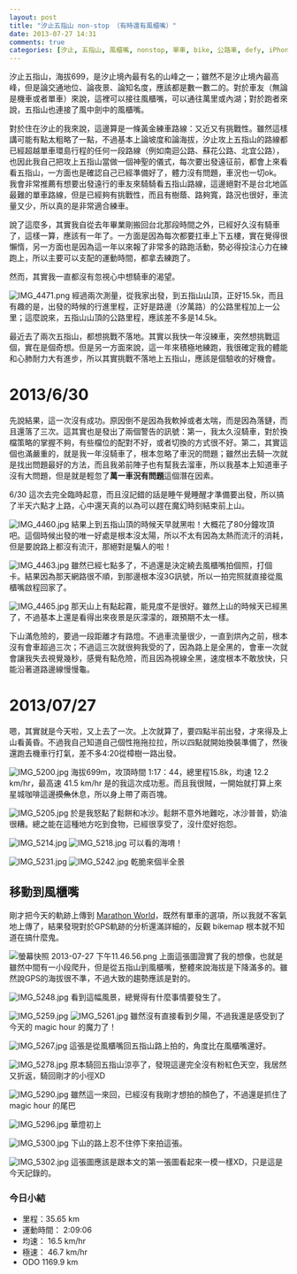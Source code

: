```yaml
---
layout: post
title: "汐止五指山 non-stop （有時還有風櫃嘴）"
date: 2013-07-27 14:31
comments: true
categories: [汐止, 五指山, 風櫃嘴, nonstop, 單車, bike, 公路車, defy, iPhone, 新北]
---
```

汐止五指山，海拔699，是汐止境內最有名的山峰之一；雖然不是汐止境內最高峰，但是論交通地位、論夜景、論知名度，應該都是數一數二的。對於車友（無論是機車或者單車）來說，這裡可以接往風櫃嘴，可以通往萬里或內湖；對於跑者來說，五指山也連接了風中劍中的風櫃嘴。

對於住在汐止的我來說，這邊算是一條黃金練車路線：又近又有挑戰性。雖然這樣講可能有點太粗略了一點，不過基本上論坡度和論海拔，汐止攻上五指山的路線都已經超越單車環島行程的任何一段路線（例如南迴公路、蘇花公路、北宜公路），也因此我自己把攻上五指山當做一個神聖的儀式，每次要出發遠征前，都會上來看看五指山，一方面也是確認自己已經準備好了，體力沒有問題，車況也一切ok。我會非常推薦有想要出發遠行的車友來騎騎看五指山路線，這邊絕對不是台北地區最難的單車路線，但是已經夠有挑戰性，而且有樹蔭、路夠寬，路況也很好，車流量又少，所以真的是非常適合練車。

說了這麼多，其實我自從去年畢業剛搬回台北那段時間之外，已經好久沒有騎車了，這樣一算，應該有一年了。一方面是因為每次都要扛車上下五樓，實在覺得很懶惰，另一方面也是因為這一年以來報了非常多的路跑活動，勢必得投注心力在練跑上，所以主要可以支配的運動時間，都拿去練跑了。

然而，其實我一直都沒有忽視心中想騎車的渴望。

<!--more-->

![IMG_4471.png](/assets/img/u3NNdLlBR0ap5mrdolQY_IMG_4471.png)
經過兩次測量，從我家出發，到五指山山頂，正好15.5k，而且有趣的是，出發的時候的行進里程，正好是路邊（汐萬路）的公路里程加上一公里；這麼說來，五指山山頂的公路里程，應該差不多是14.5k。

最近去了兩次五指山，都想挑戰不落地。其實以我快一年沒練車，突然想挑戰這個，實在是個奇想。但是另一方面來說，這一年來積極地練跑，我很確定我的體能和心肺耐力大有進步，所以其實挑戰不落地上五指山，應該是個驗收的好機會。

# 2013/6/30

先說結果，這一次沒有成功。原因倒不是因為我軟掉或者太喘，而是因為落鏈，而且還落了三次。這其實也是發出了兩個警告的訊號：第一，我太久沒騎車，對於換檔策略的掌握不夠，有些檔位的配對不好，或者切換的方式很不好。第二，其實這個也滿嚴重的，就是我一年沒騎車了，根本忽略了車況的問題；雖然出去騎一次就是找出問題最好的方法，而且我弟前陣子也有幫我去溜車，所以我基本上知道車子沒有大問題，但是就是輕忽了**萬一車況有問題**這個潛在因素。

6/30 這次去完全臨時起意，而且沒記錯的話是睡午覺睡醒才準備要出發，所以搞了半天六點才上路，心中還天真的以為可以趕在魔幻時刻結束前上山。

![IMG_4460.jpg](/assets/img/a4Q8SPZKTNOOk1YmSfE5_IMG_4460.jpg)
結果上到五指山頂的時候天早就黑啦！大概花了80分鐘攻頂吧。這個時候出發的唯一好處是根本沒太陽，所以不太有因為太熱而流汗的消耗，但是要說路上都沒有流汗，那絕對是騙人的啦！

![IMG_4463.jpg](/assets/img/wmT2J51RMyosnCRIXrd5_IMG_4463.jpg)
雖然已經七點多了，不過還是決定繞去風櫃嘴拍個照，打個卡。結果因為那天網路很不順，到那邊根本沒3G訊號，所以一拍完照就直接從風櫃嘴啟程回家了。

![IMG_4465.jpg](/assets/img/zXCSZk38SguRPyaA91UK_IMG_4465.jpg)
那天山上有點起霧，能見度不是很好。雖然上山的時候天已經黑了，不過基本上還是看得出來夜景是灰濛濛的，跟預期不太一樣。

下山滿危險的，要過一段距離才有路燈。不過車流量很少，一直到烘內之前，根本沒有會車超過三次；不過這三次就很夠我受的了，因為路上是全黑的，會車一次就會讓我失去視覺幾秒，感覺有點危險，而且因為視線全黑，速度根本不敢放快，只能沿著道路邊線慢慢龜。

# 2013/07/27

嗯，其實就是今天啦，又上去了一次。上次就算了，要四點半前出發，才來得及上山看黃昏。不過我自己知道自己個性拖拖拉拉，所以四點就開始換裝準備了，然後還跑去機車行打氣，差不多4:20從樟樹一路出發。

![IMG_5200.jpg](/assets/img/jwdkKBtQRvOLMtzHS52l_IMG_5200.jpg)
海拔699m，攻頂時間 1:17：44，總里程15.8k，均速 12.2 km/hr，最高速 41.5 km/hr
是的我這次成功惹。而且我很賊，一開始就打算上來星城咖啡這邊~~摸魚~~休息，所以身上帶了兩百塊。

![IMG_5205.jpg](/assets/img/VVVpWPYRqCE72mO0dQGG_IMG_5205.jpg)
於是我怒點了鬆餅和冰沙。鬆餅不意外地難吃，冰沙普普，奶油很糟。總之能在這種地方吃到食物，已經很享受了，沒什麼好抱怨。

![IMG_5214.jpg](/assets/img/Jvh9d2oQa2lqpt3fDmIQ_IMG_5214.jpg)
![IMG_5218.jpg](/assets/img/QMw6MlZkS1ueB65DNvg7_IMG_5218.jpg)
可以看的海唷！

![IMG_5231.jpg](/assets/img/FiHpe1biSr5mrJzbDjXZ_IMG_5231.jpg)
![IMG_5242.jpg](/assets/img/vfxi0WxtQEWncqCJZWCQ_IMG_5242.jpg)
乾脆來個半全景

## 移動到風櫃嘴

剛才把今天的軌跡上傳到 [Marathon World](http://www.marathonsworld.com/ "Marathon World")，既然有單車的選項，所以我就不客氣地上傳了，結果發現對於GPS軌跡的分析還滿詳細的，反觀 bikemap 根本就不知道在搞什麼鬼。

![螢幕快照 2013-07-27 下午11.46.56.png](/assets/img/4ccdreCeReuFYhMyJ5Ez_%E8%9E%A2%E5%B9%95%E5%BF%AB%E7%85%A7%202013-07-27%20%E4%B8%8B%E5%8D%8811.46.56.png)
上面這張圖證實了我的想像，也就是雖然中間有一小段爬升，但是從五指山到風櫃嘴，整體來說海拔是下降滿多的。雖然說GPS的海拔很不準，不過大致的趨勢應該是對的。

![IMG_5248.jpg](/assets/img/JqIHuJvFTracDYTmaJfq_IMG_5248.jpg)
看到這幅風景，總覺得有什麼事情要發生了。

![IMG_5259.jpg](/assets/img/iRyOD9STrylQeNDNbc5g_IMG_5259.jpg)
![IMG_5261.jpg](/assets/img/hhq4lrpqRkmznbo3iylv_IMG_5261.jpg)
雖然沒有直接看到夕陽，不過我還是感受到了今天的 magic hour 的魔力了！

![IMG_5267.jpg](/assets/img/QP52YloPQdCjM4z7Xr71_IMG_5267.jpg)
這張是從風櫃嘴回五指山路上拍的，角度比在風櫃嘴還好。

![IMG_5278.jpg](/assets/img/gZMEa3bqRGC2ojqTDYD2_IMG_5278.jpg)
原本騎回五指山涼亭了，發現這邊完全沒有粉紅色天空，我居然又折返，騎回剛才的小徑XD

![IMG_5290.jpg](/assets/img/XqZnUfJHR86MzWMiSriE_IMG_5290.jpg)
雖然這一來回，已經沒有我剛才想拍的顏色了，不過還是抓住了 magic hour 的尾巴

![IMG_5296.jpg](/assets/img/hIjMVLEYQLlnQpbarYwl_IMG_5296.jpg)
華燈初上

![IMG_5300.jpg](/assets/img/ZYwdLx7bSbuCQQ8fj5mR_IMG_5300.jpg)
下山的路上忍不住停下來拍這張。

![IMG_5302.jpg](/assets/img/1lAy7C4eT2aRnzVBM8Fs_IMG_5302.jpg)
這張圖應該是跟本文的第一張圖看起來一模一樣XD，只是這是今天記錄的。

### 今日小結
- 里程：35.65 km
- 運動時間： 2:09:06
- 均速： 16.5 km/hr
- 極速： 46.7 km/hr
- ODO 1169.9 km


